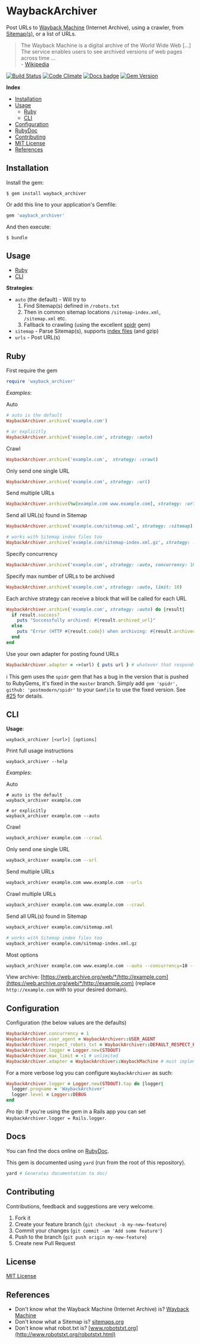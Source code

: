 # WaybackArchiver

Post URLs to [Wayback Machine](https://archive.org/web/) (Internet Archive), using a crawler, from [Sitemap(s)](http://www.sitemaps.org), or a list of URLs.

> The Wayback Machine is a digital archive of the World Wide Web [...]
> The service enables users to see archived versions of web pages across time ...  
> \- [Wikipedia](https://en.wikipedia.org/wiki/Wayback_Machine)

[![Build Status](https://travis-ci.org/buren/wayback_archiver.svg?branch=master)](https://travis-ci.org/buren/wayback_archiver) [![Code Climate](https://codeclimate.com/github/buren/wayback_archiver.png)](https://codeclimate.com/github/buren/wayback_archiver) [![Docs badge](https://inch-ci.org/github/buren/wayback_archiver.svg?branch=master)](http://www.rubydoc.info/github/buren/wayback_archiver/master) [![Gem Version](https://badge.fury.io/rb/wayback_archiver.svg)](http://badge.fury.io/rb/wayback_archiver)

__Index__

* [Installation](#installation)
* [Usage](#usage)
  - [Ruby](#ruby)
  - [CLI](#cli)
* [Configuration](#configuration)
* [RubyDoc](#docs)
* [Contributing](#contributing)
* [MIT License](#license)
* [References](#references)

## Installation

Install the gem:
```
$ gem install wayback_archiver
```

Or add this line to your application's Gemfile:

```ruby
gem 'wayback_archiver'
```

And then execute:

```
$ bundle
```

## Usage

* [Ruby](#ruby)
* [CLI](#cli)

__Strategies__:

* `auto` (the default) - Will try to
    1. Find Sitemap(s) defined in `/robots.txt`
    2. Then in common sitemap locations `/sitemap-index.xml`, `/sitemap.xml` etc.
    3. Fallback to crawling (using the excellent [spidr](https://github.com/postmodern/spidr/) gem)
* `sitemap` - Parse Sitemap(s), supports [index files](https://www.sitemaps.org/protocol.html#index) (and gzip)
* `urls` - Post URL(s)

## Ruby

First require the gem

```ruby
require 'wayback_archiver'
```

_Examples_:

Auto

```ruby
# auto is the default
WaybackArchiver.archive('example.com')

# or explicitly
WaybackArchiver.archive('example.com', strategy: :auto)
```

Crawl

```ruby
WaybackArchiver.archive('example.com',  strategy: :crawl)
```

Only send one single URL

```ruby
WaybackArchiver.archive('example.com', strategy: :url)
```

Send multiple URLs

```ruby
WaybackArchiver.archive(%w[example.com www.example.com], strategy: :urls)
```

Send all URL(s) found in Sitemap

```ruby
WaybackArchiver.archive('example.com/sitemap.xml', strategy: :sitemap)

# works with Sitemap index files too
WaybackArchiver.archive('example.com/sitemap-index.xml.gz', strategy: :sitemap)
```

Specify concurrency

```ruby
WaybackArchiver.archive('example.com', strategy: :auto, concurrency: 10)
```

Specify max number of URLs to be archived

```ruby
WaybackArchiver.archive('example.com', strategy: :auto, limit: 10)
```

Each archive strategy can receive a block that will be called for each URL

```ruby
WaybackArchiver.archive('example.com', strategy: :auto) do |result|
  if result.success?
    puts "Successfully archived: #{result.archived_url}"
  else
    puts "Error (HTTP #{result.code}) when archiving: #{result.archived_url}"
  end
end
```

Use your own adapter for posting found URLs

```ruby
WaybackArchiver.adapter = ->(url) { puts url } # whatever that responds to #call
```

:information_source: This gem uses the `spidr` gem that has a bug in the version that is pushed to RubyGems, it's fixed in the `master` branch. Simply add `gem 'spidr', github: 'postmodern/spidr'` to your `Gemfile` to use the fixed version. See [#25](https://github.com/buren/wayback_archiver/issues/25) for details.

## CLI

__Usage__:

```
wayback_archiver [<url>] [options]
```

Print full usage instructions

```
wayback_archiver --help
```

_Examples_:

Auto

```
# auto is the default
wayback_archiver example.com

# or explicitly
wayback_archiver example.com --auto
```

Crawl

```bash
wayback_archiver example.com --crawl
```

Only send one single URL

```bash
wayback_archiver example.com --url
```

Send multiple URLs

```bash
wayback_archiver example.com www.example.com --urls
```

Crawl multiple URLs

```bash
wayback_archiver example.com www.example.com --crawl
```

Send all URL(s) found in Sitemap

```bash
wayback_archiver example.com/sitemap.xml

# works with Sitemap index files too
wayback_archiver example.com/sitemap-index.xml.gz
```

Most options

```bash
wayback_archiver example.com www.example.com --auto --concurrency=10 --limit=100 --log=output.log --verbose
```

View archive: [https://web.archive.org/web/*/http://example.com](https://web.archive.org/web/*/http://example.com) (replace `http://example.com` with to your desired domain).

## Configuration

Configuration (the below values are the defaults)

```ruby
WaybackArchiver.concurrency = 1
WaybackArchiver.user_agent = WaybackArchiver::USER_AGENT
WaybackArchiver.respect_robots_txt = WaybackArchiver::DEFAULT_RESPECT_ROBOTS_TXT
WaybackArchiver.logger = Logger.new(STDOUT)
WaybackArchiver.max_limit = -1 # unlimited
WaybackArchiver.adapter = WaybackArchiver::WaybackMachine # must implement #call(url)
```

For a more verbose log you can configure `WaybackArchiver` as such:

```ruby
WaybackArchiver.logger = Logger.new(STDOUT).tap do |logger|
  logger.progname = 'WaybackArchiver'
  logger.level = Logger::DEBUG
end
```

_Pro tip_: If you're using the gem in a Rails app you can set `WaybackArchiver.logger = Rails.logger`.

## Docs

You can find the docs online on [RubyDoc](http://www.rubydoc.info/github/buren/wayback_archiver/master).

This gem is documented using `yard` (run from the root of this repository).

```bash
yard # Generates documentation to doc/
```

## Contributing

Contributions, feedback and suggestions are very welcome.

1. Fork it
2. Create your feature branch (`git checkout -b my-new-feature`)
3. Commit your changes (`git commit -am 'Add some feature'`)
4. Push to the branch (`git push origin my-new-feature`)
5. Create new Pull Request

## License

[MIT License](LICENSE)

## References

* Don't know what the Wayback Machine (Internet Archive) is? [Wayback Machine](https://archive.org/web/)
* Don't know what a Sitemap is? [sitemaps.org](http://www.sitemaps.org)
* Don't know what robot.txt is? [www.robotstxt.org](http://www.robotstxt.org/robotstxt.html)
